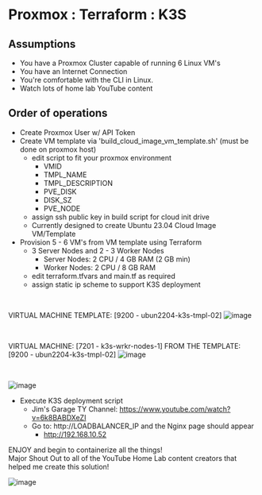 # Proxmox : Terraform : K3S

## Assumptions
* You have a Proxmox Cluster capable of running 6 Linux VM's
* You have an Internet Connection
* You're comfortable with the CLI in Linux.
* Watch lots of home lab YouTube content
    
## Order of operations
* Create Proxmox User w/ API Token
* Create VM template via 'build_cloud_image_vm_template.sh' (must be done on proxmox host)
  * edit script to fit your proxmox environment
    * VMID
    * TMPL_NAME
    * TMPL_DESCRIPTION
    * PVE_DISK
    * DISK_SZ
    * PVE_NODE
  * assign ssh public key in build script for cloud init drive
  * Currently designed to create Ubuntu 23.04 Cloud Image VM/Template
* Provision 5 - 6 VM's from VM template using Terraform
  * 3 Server Nodes and 2 - 3 Worker Nodes
    * Server Nodes: 2 CPU / 4 GB RAM  (2 GB min)
    * Worker Nodes: 2 CPU / 8 GB RAM
  * edit terraform.tfvars and main.tf as required
  * assign static ip scheme to support K3S deployment
<br />

VIRTUAL MACHINE TEMPLATE: [9200 - ubun2204-k3s-tmpl-02]
![image](https://github.com/dcodev1702/terraform_proxmox_vm/assets/32214072/b116b5aa-cd4a-45f0-9b68-d378f1422a54)

<br />

VIRTUAL MACHINE: [7201 - k3s-wrkr-nodes-1] FROM THE TEMPLATE: [9200 - ubun2204-k3s-tmpl-02]
![image](https://github.com/dcodev1702/terraform_proxmox_vm/assets/32214072/8cd59c9d-fe3c-4c8d-a811-a43125e786f9)

<br />

![image](https://github.com/dcodev1702/terraform_proxmox_vm/assets/32214072/8dbf61c8-4622-442b-b2d5-81d328964d42)

* Execute K3S deployment script
  * Jim's Garage TY Channel: https://www.youtube.com/watch?v=6k8BABDXeZI
  * Go to: http://LOADBALANCER_IP and the Nginx page should appear
    * http://192.168.10.52

ENJOY and begin to containerize all the things! <br />
Major Shout Out to all of the YouTube Home Lab content creators that helped me create this solution! <br />

![image](https://github.com/dcodev1702/terraform_proxmox_vm/assets/32214072/a20bf08f-70c0-4678-a7b6-f5a68979ce1c)

